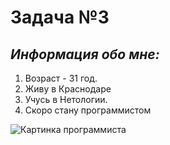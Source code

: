 # **Задача №3**

## *Информация обо мне:*

1. Возраст - 31 год.
2. Живу в Краснодаре
3. Учусь в Нетологии.
4. Скоро стану программистом

![Картинка программиста](https://img2.freepng.ru/20180825/prs/kisspng-programmer-computer-programming-clip-art-portable-5b8195203bcde1.283153841535218976245.jpg)